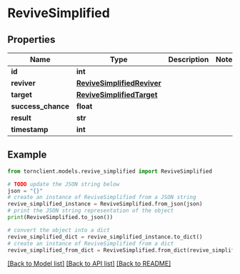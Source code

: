 # ReviveSimplified


## Properties

Name | Type | Description | Notes
------------ | ------------- | ------------- | -------------
**id** | **int** |  | 
**reviver** | [**ReviveSimplifiedReviver**](ReviveSimplifiedReviver.md) |  | 
**target** | [**ReviveSimplifiedTarget**](ReviveSimplifiedTarget.md) |  | 
**success_chance** | **float** |  | 
**result** | **str** |  | 
**timestamp** | **int** |  | 

## Example

```python
from tornclient.models.revive_simplified import ReviveSimplified

# TODO update the JSON string below
json = "{}"
# create an instance of ReviveSimplified from a JSON string
revive_simplified_instance = ReviveSimplified.from_json(json)
# print the JSON string representation of the object
print(ReviveSimplified.to_json())

# convert the object into a dict
revive_simplified_dict = revive_simplified_instance.to_dict()
# create an instance of ReviveSimplified from a dict
revive_simplified_from_dict = ReviveSimplified.from_dict(revive_simplified_dict)
```
[[Back to Model list]](../README.md#documentation-for-models) [[Back to API list]](../README.md#documentation-for-api-endpoints) [[Back to README]](../README.md)


